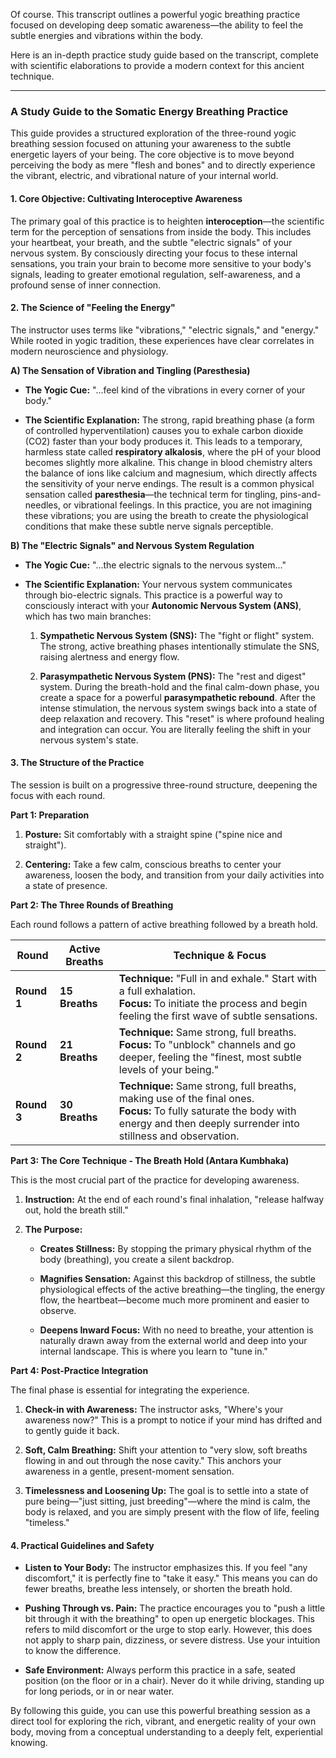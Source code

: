 Of course. This transcript outlines a powerful yogic breathing practice focused on developing deep somatic awareness—the ability to feel the subtle energies and vibrations within the body.

Here is an in-depth practice study guide based on the transcript, complete with scientific elaborations to provide a modern context for this ancient technique.

---

### **A Study Guide to the Somatic Energy Breathing Practice**

This guide provides a structured exploration of the three-round yogic breathing session focused on attuning your awareness to the subtle energetic layers of your being. The core objective is to move beyond perceiving the body as mere "flesh and bones" and to directly experience the vibrant, electric, and vibrational nature of your internal world.

#### **1. Core Objective: Cultivating Interoceptive Awareness**

The primary goal of this practice is to heighten **interoception**—the scientific term for the perception of sensations from inside the body. This includes your heartbeat, your breath, and the subtle "electric signals" of your nervous system. By consciously directing your focus to these internal sensations, you train your brain to become more sensitive to your body's signals, leading to greater emotional regulation, self-awareness, and a profound sense of inner connection.

#### **2. The Science of "Feeling the Energy"**

The instructor uses terms like "vibrations," "electric signals," and "energy." While rooted in yogic tradition, these experiences have clear correlates in modern neuroscience and physiology.

**A) The Sensation of Vibration and Tingling (Paresthesia)**

- **The Yogic Cue:** "...feel kind of the vibrations in every corner of your body."
    
- **The Scientific Explanation:** The strong, rapid breathing phase (a form of controlled hyperventilation) causes you to exhale carbon dioxide (CO2) faster than your body produces it. This leads to a temporary, harmless state called **respiratory alkalosis**, where the pH of your blood becomes slightly more alkaline. This change in blood chemistry alters the balance of ions like calcium and magnesium, which directly affects the sensitivity of your nerve endings. The result is a common physical sensation called **paresthesia**—the technical term for tingling, pins-and-needles, or vibrational feelings. In this practice, you are not imagining these vibrations; you are using the breath to create the physiological conditions that make these subtle nerve signals perceptible.
    

**B) The "Electric Signals" and Nervous System Regulation**

- **The Yogic Cue:** "...the electric signals to the nervous system..."
    
- **The Scientific Explanation:** Your nervous system communicates through bio-electric signals. This practice is a powerful way to consciously interact with your **Autonomic Nervous System (ANS)**, which has two main branches:
    
    1. **Sympathetic Nervous System (SNS):** The "fight or flight" system. The strong, active breathing phases intentionally stimulate the SNS, raising alertness and energy flow.
        
    2. **Parasympathetic Nervous System (PNS):** The "rest and digest" system. During the breath-hold and the final calm-down phase, you create a space for a powerful **parasympathetic rebound**. After the intense stimulation, the nervous system swings back into a state of deep relaxation and recovery. This "reset" is where profound healing and integration can occur. You are literally feeling the shift in your nervous system's state.
        

#### **3. The Structure of the Practice**

The session is built on a progressive three-round structure, deepening the focus with each round.

**Part 1: Preparation**

1. **Posture:** Sit comfortably with a straight spine ("spine nice and straight").
    
2. **Centering:** Take a few calm, conscious breaths to center your awareness, loosen the body, and transition from your daily activities into a state of presence.
    

**Part 2: The Three Rounds of Breathing**

Each round follows a pattern of active breathing followed by a breath hold.

|Round|Active Breaths|Technique & Focus|
|---|---|---|
|**Round 1**|**15 Breaths**|**Technique:** "Full in and exhale." Start with a full exhalation.  <br>**Focus:** To initiate the process and begin feeling the first wave of subtle sensations.|
|**Round 2**|**21 Breaths**|**Technique:** Same strong, full breaths.  <br>**Focus:** To "unblock" channels and go deeper, feeling the "finest, most subtle levels of your being."|
|**Round 3**|**30 Breaths**|**Technique:** Same strong, full breaths, making use of the final ones.  <br>**Focus:** To fully saturate the body with energy and then deeply surrender into stillness and observation.|

**Part 3: The Core Technique - The Breath Hold (Antara Kumbhaka)**

This is the most crucial part of the practice for developing awareness.

1. **Instruction:** At the end of each round's final inhalation, "release halfway out, hold the breath still."
    
2. **The Purpose:**
    
    - **Creates Stillness:** By stopping the primary physical rhythm of the body (breathing), you create a silent backdrop.
        
    - **Magnifies Sensation:** Against this backdrop of stillness, the subtle physiological effects of the active breathing—the tingling, the energy flow, the heartbeat—become much more prominent and easier to observe.
        
    - **Deepens Inward Focus:** With no need to breathe, your attention is naturally drawn away from the external world and deep into your internal landscape. This is where you learn to "tune in."
        

**Part 4: Post-Practice Integration**

The final phase is essential for integrating the experience.

1. **Check-in with Awareness:** The instructor asks, "Where's your awareness now?" This is a prompt to notice if your mind has drifted and to gently guide it back.
    
2. **Soft, Calm Breathing:** Shift your attention to "very slow, soft breaths flowing in and out through the nose cavity." This anchors your awareness in a gentle, present-moment sensation.
    
3. **Timelessness and Loosening Up:** The goal is to settle into a state of pure being—"just sitting, just breeding"—where the mind is calm, the body is relaxed, and you are simply present with the flow of life, feeling "timeless."
    

#### **4. Practical Guidelines and Safety**

- **Listen to Your Body:** The instructor emphasizes this. If you feel "any discomfort," it is perfectly fine to "take it easy." This means you can do fewer breaths, breathe less intensely, or shorten the breath hold.
    
- **Pushing Through vs. Pain:** The practice encourages you to "push a little bit through it with the breathing" to open up energetic blockages. This refers to mild discomfort or the urge to stop early. However, this does not apply to sharp pain, dizziness, or severe distress. Use your intuition to know the difference.
    
- **Safe Environment:** Always perform this practice in a safe, seated position (on the floor or in a chair). Never do it while driving, standing up for long periods, or in or near water.
    

By following this guide, you can use this powerful breathing session as a direct tool for exploring the rich, vibrant, and energetic reality of your own body, moving from a conceptual understanding to a deeply felt, experiential knowing.